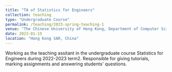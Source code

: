 ```yaml
---
title: "TA of Statistics for Engineers"
collection: teaching
type: "Undergraduate Course"
permalink: /teaching/2023-spring-teaching-1
venue: "The Chinese University of Hong Kong, Department of Computer Science and Engineering"
date: 2023-01-15
location: "Hong Kong SAR, China"
---
```

Working as the teaching assitant in the undergraduate course Statistics for Engineers during 2022-2023 term2. Responsible for giving tutorials, marking assignments and answering students' questions.
